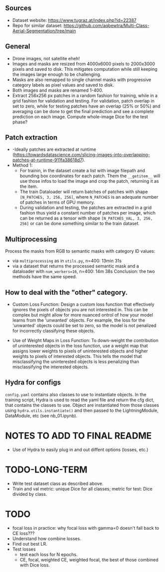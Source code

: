 ## Sources
- Dataset website: https://www.tugraz.at/index.php?id=22387
- Repo for similar dataset: https://github.com/aqbewtra/Multi-Class-Aerial-Segmentation/tree/main

## General
- Drone images, not satellite eheh!
- Images and masks are resized from  4000x6000 pixels to 2000x3000 pixels and saved to disk. This mitigates computation while still keeping the images large enough to be challenging.
- Masks are also remapped to single channel masks with progressive category labels as pixel values and saved to disk.
- Both images and masks are renamed 1-400.
- Extract 256x256 px patches in a random fashion for training, while in a grid fashion for validation and testing. For validation, patch overlap in set to zero, while for testing patches have an overlap (25% or 50%) and averaging can be done to get the final prediction and see a complete prediction on each image. Compute whole-image Dice for the test phase?

## Patch extraction
- -Ideally patches are extracted at runtime (https://towardsdatascience.com/slicing-images-into-overlapping-patches-at-runtime-911fa38618d7).
- Method 1:
    - For trainin, in the dataset create a list with image filepath and bounding box coordinates for each patch. Them the `__getitem__` will use those infos to load the image and crop the patch, returning it as the item.
    - The train Dataloader will return batches of patches with shape `[N_PATCHES, 3, 256, 256]`, where `N_PATCHES` is an adequate number of patches in terms of GPU memory.
    - During validation and testing, the patches are extracted in a grid fashion thus yield a constant number of patches per image, which can be returned as a tensor with shape `[N_PATCHES_VAL, 3, 256, 256]` or can be done something similar to the train dataset.


## Multiprocessing
Process the masks from RGB to semantic masks with category ID values:
- via `multiprocessing` as in `utils.py`, n=400: 13min 31s
- via a dataset that returns the processed semantic mask and a dataloader with `num_workers=16`, n=400: 14m 38s
Conclusion: the two methods have the same speed.


## How to deal with the "other" category.
- Custom Loss Function: Design a custom loss function that effectively ignores the pixels of objects you are not interested in. This can be complex but might allow for more nuanced ontrol of how your model learns from the 'unwanted' objects. For example, the loss for the 'unwanted' objects could be set to zero, so the model is not penalized for incorrectly classifying these objects.

- Use of Weight Maps in Loss Function: To down-weight the contribution of uninterested objects in the loss function, use a weight map that assigns lower weights to pixels of uninterested objects and higher weights to pixels of interested objects. This tells the model that misclassifying the uninterested objects is less penalizing than misclassifying the interested objects.


## Hydra for configs
`config.yaml` contains also classes to use to instantiate objects. In the training script, Hydra is used to read the yaml file and return the cfg dict, that contains the classes to use. Object are instantiated from those classes using `hydra.utils.instantiate()` and then passed to the LightningModule, DataModule, etc (see nb_01.ipynb).

# NOTES TO ADD TO FINAL README
- Use of Hydra to easily plug in and out diffent options (losses, etc.)

# TODO-LONG-TERM
- Write test dataset class as described above.
- Train and val metric: unique Dice for all classes; metric for test: Dice divided by class.

# TODO

- focal loss in practice: why focal loss with gamma=0 doesn't fall back to CE loss???
- Understand how combine losses.
- Find out best LR.
- Test losses
    - test each loss for N epochs.
    - CE, focal, weighted CE, weighted focal, the best of those combined with Dice loss.




